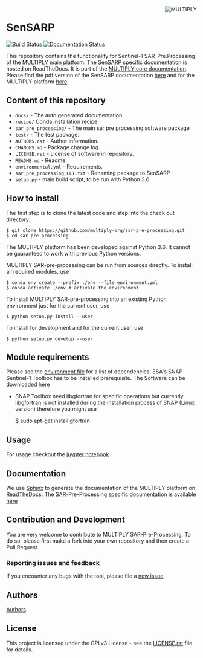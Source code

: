 <img alt="MULTIPLY" align="right" src="https://raw.githubusercontent.com/multiply-org/sar-pre-processing/master/docs/images/multiply_multi_colour.png" />

# SenSARP

[![Build Status](https://www.travis-ci.com/multiply-org/sar-pre-processing.svg?branch=master)](https://travis-ci.com/McWhity/sar-pre-processing)
[![Documentation Status](https://readthedocs.org/projects/multiply-sar-pre-processing/badge/?version=master)](https://multiply-sar-pre-processing.readthedocs.io/en/master/?badge=master)

This repository contains the functionality for Sentinel-1 SAR-Pre.Processing of the MULTIPLY main platform.
The [SenSARP specific documentation](https://multiply-sar-pre-processing.readthedocs.io/en/master/) is hosted on ReadTheDocs. It is part of the [MULTIPLY core documentation](http://multiply.readthedocs.io/).
Please find the pdf version of the SenSARP documentation [here](https://multiply-sar-pre-processing.readthedocs.io/_/downloads/en/master/pdf/) and for the MULTIPLY platform [here](https://readthedocs.org/projects/multiply/downloads/pdf/latest/).

## Content of this repository

* `docs/` - The auto generated documentation
* `recipe/` Conda installation recipe
* `sar_pre_processing/` - The main sar pre processing software package
* `test/` - The test package.
* `AUTHORS.rst` - Author information.
* `CHANGES.md` - Package change log.
* `LICENSE.rst` - License of software in repository.
* `README.md` - Readme.
* `environmental.yml` - Requirements.
* `sar_pre_processing_CLI.txt` - Renaming package to SenSARP
* `setup.py` - main build script, to be run with Python 3.6

## How to install

The first step is to clone the latest code and step into the check out directory:

    $ git clone https://github.com/multiply-org/sar-pre-processing.git
    $ cd sar-pre-processing

The MULTIPLY platform has been developed against Python 3.6.
It cannot be guaranteed to work with previous Python versions.

MULTIPLY SAR-pre-processing can be run from sources directly.
To install all required modules, use

    $ conda env create --prefix ./env --file environment.yml
    $ conda activate ./env # activate the environment

To install MULTIPLY SAR-pre-processing into an existing Python environment just for the current user, use

    $ python setup.py install --user

To install for development and for the current user, use

    $ python setup.py develop --user

## Module requirements

Please see the [environment file](environment.yml) for a list of dependencies.
ESA's SNAP Sentinel-1 Toolbox has to be installed prerequisite. The Software can be downloaded [here](http://step.esa.int/main/download/snap-download/)
- SNAP Toolbox need libgfortran for specific operations but currently libgfortran is not installed during the installation process of SNAP (Linux version) therefore you might use

    $ sudo apt-get install gfortran

## Usage

For usage checkout the [juypter notebook](https://nbviewer.jupyter.org/github/multiply-org/sar-pre-processing/tree/master/docs/notebooks/)

## Documentation

We use [Sphinx](http://www.sphinx-doc.org/en/stable/rest.html) to generate the documentation of the MULTIPLY platform on [ReadTheDocs](https://multiply.readthedocs.io/). The SAR-Pre-Processing specific documentation is available [here](https://multiply-sar-pre-processing.readthedocs.io/en/latest/)

## Contribution and Development

You are very welcome to contribute to MULTIPLY SAR-Pre-Processing. To do so, please first make a fork into your own repository and then create a Pull Request.

### Reporting issues and feedback

If you encounter any bugs with the tool, please file a [new issue](https://github.com/multiply-org/sar-pre-processing/issues/new).

## Authors

[Authors](AUTHORS.rst)

## License

This project is licensed under the GPLv3 License - see the [LICENSE.rst](LICENSE.rst) file for details.
